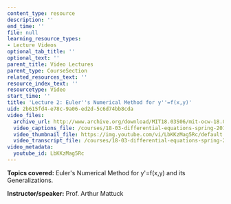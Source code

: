 ```yaml
---
content_type: resource
description: ''
end_time: ''
file: null
learning_resource_types:
- Lecture Videos
optional_tab_title: ''
optional_text: ''
parent_title: Video Lectures
parent_type: CourseSection
related_resources_text: ''
resource_index_text: ''
resourcetype: Video
start_time: ''
title: 'Lecture 2: Euler''s Numerical Method for y''=f(x,y)'
uid: 2b615fd4-e78c-9a06-ed2d-5c6d74bb8cda
video_files:
  archive_url: http://www.archive.org/download/MIT18.03S06/mit-ocw-18.03-lec2-07feb2003-220k.mp4
  video_captions_file: /courses/18-03-differential-equations-spring-2010/e96f14dda64450fab1e4e4121420e86d_LbKKzMag5Rc.vtt
  video_thumbnail_file: https://img.youtube.com/vi/LbKKzMag5Rc/default.jpg
  video_transcript_file: /courses/18-03-differential-equations-spring-2010/d58c252755364e4d66f6b55d01847261_LbKKzMag5Rc.pdf
video_metadata:
  youtube_id: LbKKzMag5Rc
---
```


**Topics covered:** Euler's Numerical Method for y'=f(x,y) and its Generalizations.

**Instructor/speaker:** Prof. Arthur Mattuck
